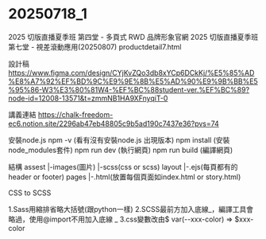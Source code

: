 # 20250718_1
2025 切版直播夏季班 第四堂 - 多頁式 RWD 品牌形象官網
2025 切版直播夏季班 第七堂 - 視差滾動應用(20250807) productdetail7.html

設計稿
https://www.figma.com/design/CYjKvZQo3db8xYCp6DCkKj/%E5%85%AD%E8%A7%92%EF%BD%9C%E9%9E%8B%E5%AD%90%E9%9B%BB%E5%95%86-W3%E3%80%81W4-%EF%BC%88student-ver.%EF%BC%89?node-id=12008-13571&t=zmmNB1HA9XFnyqiT-0

講義連結
https://chalk-freedom-ec6.notion.site/2296ab47eb48805c9b5ad190c7437e36?pvs=74


安裝node.js
npm -v (看有沒有安裝node.js 出現版本)
npm install (安裝node_modules套件) 
npm run dev (執行網頁)
npm run build (編譯網頁)

結構
assest
|-images(圖片)
|-scss(css or scss)
layout
|-.ejs(每頁都有的header or footer)
pages
|-.html(放置每個頁面如index.html or story.html)


CSS to SCSS

1.Sass用縮排省略大括號(跟python一樣)
2.SCSS最前方加入底線_，編譯工具會略過，使用@import不用加入底線 _
3.css變數改由$ var(--xxx-color) => $xxx-color